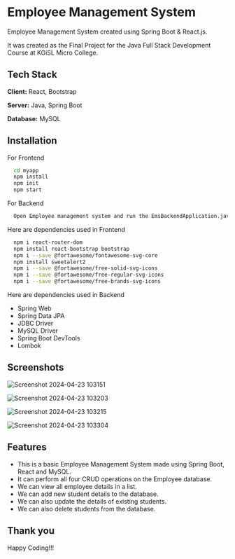 
# Employee Management System

Employee Management System created using Spring Boot & React.js.

It was created as the Final Project for the Java Full Stack Development Course at KGiSL Micro College.


## Tech Stack

**Client:** React, Bootstrap

**Server:** Java, Spring Boot

**Database:** MySQL


## Installation

For Frontend

```bash
  cd myapp
  npm install
  npm init
  npm start
```

For Backend

```bash
  Open Employee management system and run the EmsBackendApplication.java file as a Spring Boot App.
```

Here are dependencies used in Frontend

```bash
  npm i react-router-dom
  npm install react-bootstrap bootstrap
  npm i --save @fortawesome/fontawesome-svg-core
  npm install sweetalert2 
  npm i --save @fortawesome/free-solid-svg-icons
  npm i --save @fortawesome/free-regular-svg-icons
  npm i --save @fortawesome/free-brands-svg-icons
```

Here are dependencies used in Backend

  - Spring Web
  - Spring Data JPA
  - JDBC Driver
  - MySQL Driver
  - Spring Boot DevTools
  - Lombok


    
## Screenshots

![Screenshot 2024-04-23 103151](https://github.com/roythomas1305/SDMS-Springboot/assets/158053827/6edb5f8f-54fc-4193-bf3a-f8a13f529950)

![Screenshot 2024-04-23 103203](https://github.com/roythomas1305/SDMS-Springboot/assets/158053827/46303811-4ce6-4f6a-b0ef-4c5b4157c5c9)

![Screenshot 2024-04-23 103215](https://github.com/roythomas1305/SDMS-Springboot/assets/158053827/10a1ce37-2337-4612-b2cf-7b671ec9507b)

![Screenshot 2024-04-23 103304](https://github.com/roythomas1305/SDMS-Springboot/assets/158053827/2fc030d0-c301-4584-9021-2ceb4d81e610)


## Features

- This is a basic Employee Management System made using Spring Boot, React and MySQL.
- It can perform all four CRUD operations on the Employee database.
- We can view all employee details in a list.
- We can add new student details to the database.
- We can also update the details of existing students.
- We can also delete students from the database.


## Thank you

Happy Coding!!!